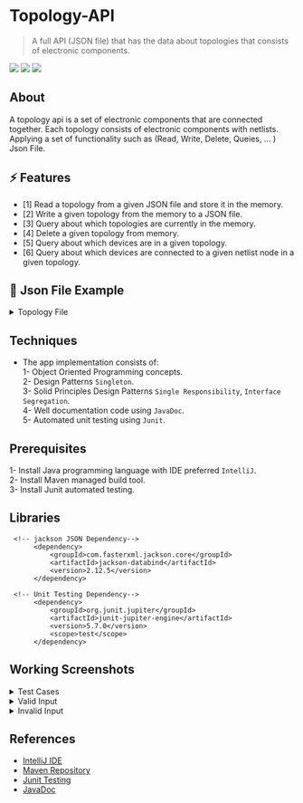 # Topology-API
> A full API (JSON file) that has the data about topologies that consists of electronic components.

[![](http://img.shields.io/badge/buildTool-maven-blue.svg?style=flat)](https://maven.apache.org/)
[![](http://img.shields.io/badge/language-Java-brightgreen.svg?color=orange)](https://www.oracle.com/java/technologies/downloads/)
![](https://img.shields.io/github/last-commit/kareem983/Topology-API)

## About
A topology api is a set of electronic components that are connected together. Each topology consists of electronic components with netlists.
Applying a set of functionality such as (Read, Write, Delete, Queies, ... ) Json File.

## ⚡ Features

- [1] Read a topology from a given JSON file and store it in the memory.
- [2] Write a given topology from the memory to a JSON file.
- [3] Query about which topologies are currently in the memory.
- [4] Delete a given topology from memory.
- [5] Query about which devices are in a given topology.
- [6] Query about which devices are connected to a given netlist node in a given topology.

## 🔸 Json File Example

<details>
  
 <summary>Topology File</summary>
  
  ```
  {
  "id": "top1",
  "components": [
    {
      "type": "resistor",
      "id": "res1",
      "resistance": {
        "default": 100,
        "min": 10,
        "max": 1000
      },
      "netlist": {
        "t1": "vdd",
        "t2": "n1"
      }
    },
    {
      "type": "nmos",
      "id": "m1",
      "m(l)": {
        "default": 1.5,
        "min": 1,
        "max": 2
      },
      "netlist": {
        "drain": "n1",
        "gate": "vin",
        "source": "vss"
      }
    }
  ]
} 
  ```  
</details>

## Techniques
- The app implementation consists of:<br>
  1- Object Oriented Programming concepts.<br>
  2- Design Patterns `Singleton`.<br>
  3- Solid Principles Design Patterns `Single Responsibility`, `Interface Segregation`.<br>
  4- Well documentation code using `JavaDoc`.<br> 
  5- Automated unit testing using `Junit`.

## Prerequisites

1- Install Java programming language with IDE preferred `IntelliJ`.<br/>
2- Install Maven managed build tool.<br/>
3- Install Junit automated testing.<br/>

## Libraries

```
 <!-- jackson JSON Dependency-->
      <dependency>
          <groupId>com.fasterxml.jackson.core</groupId>
          <artifactId>jackson-databind</artifactId>
          <version>2.12.5</version>
      </dependency>

 <!-- Unit Testing Dependency-->
      <dependency>
          <groupId>org.junit.jupiter</groupId>
          <artifactId>junit-jupiter-engine</artifactId>
          <version>5.7.0</version>
          <scope>test</scope>
      </dependency>

```

## Working Screenshots
 
<details>
  <summary>Test Cases</summary>
<p>
  
- **API Tests**<BR>
![1- API Test](https://user-images.githubusercontent.com/52586356/168179176-9b60050d-6836-48fa-a9d6-2c0138ab845d.png)

- **Classes Tests**<BR>
![class test](https://user-images.githubusercontent.com/52586356/168179264-1b90c3be-a064-4ea4-8fc1-02d3d27fe666.png)

  
</p>
</details>


<details>
  <summary>Valid Input</summary>
<p>

- **User box input choices**<BR>
![1- input choice](https://user-images.githubusercontent.com/52586356/168177904-1710c8f5-b766-4f28-ac67-05e2d343f3d7.png)

- **Read Topology from Json file**<BR>
![2- read topology](https://user-images.githubusercontent.com/52586356/168178237-61d76bcd-19e3-4bb4-95a9-ea4db04a55f8.png)
  
- **Write Topology to a Json file**<BR>
![3- write topology](https://user-images.githubusercontent.com/52586356/168178476-6d465d46-f2d1-43f2-80c0-2611885914f8.png)
 
- **Query all Topologies**<BR>
![4- query topologies](https://user-images.githubusercontent.com/52586356/168178601-00ef34c1-41d5-4544-86fb-cca8612bd548.png)

- **Delete Topology from memory**<BR>
![5- Delete a topology](https://user-images.githubusercontent.com/52586356/168178745-b7c7c46b-08c5-41f3-8c0b-e93057dbe396.png)

- **Query all Decvices from a topology**<BR>
![6- query devices](https://user-images.githubusercontent.com/52586356/168178870-48c2a209-473c-4744-b0b7-12dc74b0af2e.png)

- **Query all Decvices with netlist id from a topology**<BR>
![7- query devices with netlist](https://user-images.githubusercontent.com/52586356/168178955-98c2b31e-3c68-47b9-9ebf-6daf9b88cf94.png)

</p>
</details>

 
<details>
  <summary>Invalid Input</summary>
<p>

- **Invalid choice**<BR>
![1- invalid](https://user-images.githubusercontent.com/52586356/168179526-3df04cb2-5a92-4d9d-8f68-0fd94083b875.png)
  
- **Apply operation when memory is Empty**<BR>
![2- invalid](https://user-images.githubusercontent.com/52586356/168179688-d7a422cb-cbed-4609-9a76-4992769c385c.png)
![3- invalid](https://user-images.githubusercontent.com/52586356/168179746-b11a388c-9c22-4317-a3f8-e70a6e34242a.png)

- **Wrong Json file name**<BR>
 ![4- invalid](https://user-images.githubusercontent.com/52586356/168179924-bdcacd17-ad96-41f6-a533-49662fc73564.png)

- **Wrong topology ID**<BR>
![5- invalid](https://user-images.githubusercontent.com/52586356/168180044-daa6bd8b-df99-48a5-bdae-9fc0c843efc2.png)
![6- invalid](https://user-images.githubusercontent.com/52586356/168180194-2200c8e0-7032-4aa6-bbb9-f12cb64e2fac.png)
![7- invalid](https://user-images.githubusercontent.com/52586356/168180303-6c470b76-bf50-4275-84c2-90bfd4aae8ba.png)
![8- invalid](https://user-images.githubusercontent.com/52586356/168180360-b669ab54-a317-42bf-92cd-d4662a25c1a9.png)

</p>
</details>



## References
- [IntelliJ IDE](https://www.jetbrains.com/idea/) <br>
- [Maven Repository](https://mvnrepository.com/) <br>
- [Junit Testing](https://junit.org/junit5/docs/current/user-guide/) <br>
- [JavaDoc](https://www.oracle.com/technical-resources/articles/java/javadoc-tool.html) <br>
